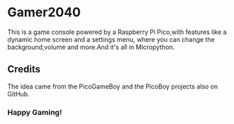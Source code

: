 # Gamer2040
This is a game console powered by a Raspberry Pi Pico,with features like a dynamic home screen and a settings menu, where you can change the background,volume and more.And it's all in Micropython.


## Credits
The idea came from the PicoGameBoy and the PicoBoy projects also on 
GitHub.

### Happy Gaming!
